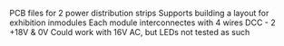 PCB files for 2 power distribution strips
Supports building a layout for exhibition inmodules
Each module interconnectes with 4 wires
DCC - 2
+18V & 0V
Could work with 16V AC, but LEDs not tested as such
